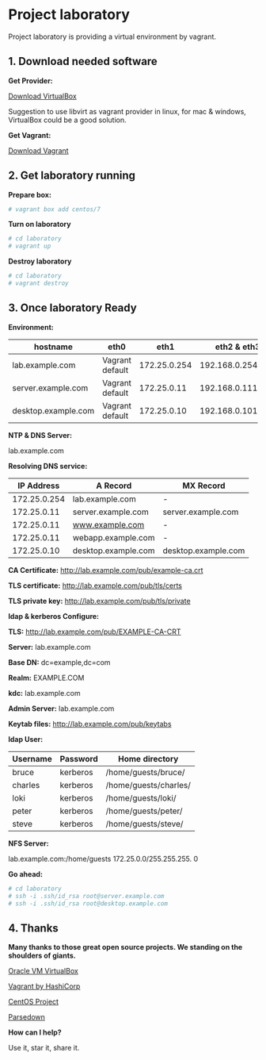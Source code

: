 # Project laboratory

Project laboratory is providing a virtual environment by vagrant.

## 1. Download needed software

**Get Provider:**

[Download VirtualBox](https://www.virtualbox.org/wiki/Downloads) 

Suggestion to use libvirt as vagrant provider in linux, for mac & windows, VirtualBox could be a good solution.

**Get Vagrant:**

[Download Vagrant](https://www.vagrantup.com/downloads.html) 

## 2. Get laboratory running

**Prepare box:**

~~~bash
# vagrant box add centos/7
~~~

**Turn on laboratory**

~~~bash
# cd laboratory
# vagrant up
~~~

**Destroy laboratory**

~~~bash
# cd laboratory
# vagrant destroy
~~~

## 3. Once laboratory Ready

**Environment:**

|hostname|eth0|eth1|eth2 & eth3|
|-|-|-|-|
|lab.example.com|Vagrant default|172.25.0.254|192.168.0.254|
|server.example.com|Vagrant default|172.25.0.11|192.168.0.111/112|
|desktop.example.com|Vagrant default|172.25.0.10|192.168.0.101/102|

**NTP & DNS Server:**

lab.example.com

**Resolving DNS service:**

|IP Address|A Record|MX Record|
|-|-|-|
|172.25.0.254|lab.example.com|-|
|172.25.0.11|server.example.com|server.example.com|
|172.25.0.11|www.example.com|-|
|172.25.0.11|webapp.example.com|-|
|172.25.0.10|desktop.example.com|desktop.example.com|

**CA Certificate:**
http://lab.example.com/pub/example-ca.crt

**TLS certificate:**
http://lab.example.com/pub/tls/certs

**TLS private key:**
http://lab.example.com/pub/tls/private


**ldap & kerberos Configure:**

**TLS:** http://lab.example.com/pub/EXAMPLE-CA-CRT

**Server:** lab.example.com

**Base DN:** dc=example,dc=com

**Realm:** EXAMPLE.COM

**kdc:** lab.example.com

**Admin Server:** lab.example.com

**Keytab files:** http://lab.example.com/pub/keytabs

**ldap User:**

|Username|Password|Home directory|
|-|-|-|
|bruce|kerberos|/home/guests/bruce/|
|charles|kerberos|/home/guests/charles/|
|loki|kerberos|/home/guests/loki/|
|peter|kerberos|/home/guests/peter/|
|steve|kerberos|/home/guests/steve/|

**NFS Server:**

lab.example.com:/home/guests 172.25.0.0/255.255.255. 0

**Go ahead:**

~~~bash
# cd laboratory
# ssh -i .ssh/id_rsa root@server.example.com
# ssh -i .ssh/id_rsa root@desktop.example.com
~~~

## 4. Thanks

**Many thanks to those great open source projects. We standing on the shoulders of giants.**

[Oracle VM VirtualBox](https://www.virtualbox.org/)

[Vagrant by HashiCorp](https://www.vagrantup.com/)

[CentOS Project](https://www.centos.org/)

[Parsedown](http://parsedown.org/)

**How can I help?**

Use it, star it, share it.
